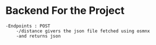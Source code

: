 # Backend For the Project
    -Endpoints : POST
        -/distance givers the json file fetched using osmnx
        -and returns json


    